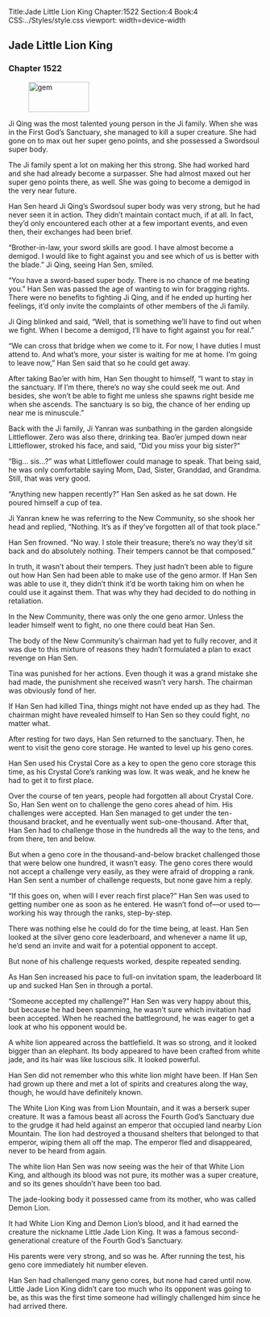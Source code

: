 Title:Jade Little Lion King 
Chapter:1522 
Section:4 
Book:4 
CSS:../Styles/style.css 
viewport: width=device-width
  
## Jade Little Lion King
### Chapter 1522
  
<figure>
	<img src="../Images/gem.gif" alt="gem" id="gem" width="120" height="60" />
</figure>
  

  
Ji Qing was the most talented young person in the Ji family. When she was in the First God’s Sanctuary, she managed to kill a super creature. She had gone on to max out her super geno points, and she possessed a Swordsoul super body.

The Ji family spent a lot on making her this strong. She had worked hard and she had already become a surpasser. She had almost maxed out her super geno points there, as well. She was going to become a demigod in the very near future.

Han Sen heard Ji Qing’s Swordsoul super body was very strong, but he had never seen it in action. They didn’t maintain contact much, if at all. In fact, they’d only encountered each other at a few important events, and even then, their exchanges had been brief.

“Brother-in-law, your sword skills are good. I have almost become a demigod. I would like to fight against you and see which of us is better with the blade.” Ji Qing, seeing Han Sen, smiled.

“You have a sword-based super body. There is no chance of me beating you.” Han Sen was passed the age of wanting to win for bragging rights. There were no benefits to fighting Ji Qing, and if he ended up hurting her feelings, it’d only invite the complaints of other members of the Ji family.

Ji Qing blinked and said, “Well, that is something we’ll have to find out when we fight. When I become a demigod, I’ll have to fight against you for real.”

“We can cross that bridge when we come to it. For now, I have duties I must attend to. And what’s more, your sister is waiting for me at home. I’m going to leave now,” Han Sen said that so he could get away.

After taking Bao’er with him, Han Sen thought to himself, “I want to stay in the sanctuary. If I’m there, there’s no way she could seek me out. And besides, she won’t be able to fight me unless she spawns right beside me when she ascends. The sanctuary is so big, the chance of her ending up near me is minuscule.”

Back with the Ji family, Ji Yanran was sunbathing in the garden alongside Littleflower. Zero was also there, drinking tea. Bao’er jumped down near Littleflower, stroked his face, and said, “Did you miss your big sister?”

“Big… sis…?” was what Littleflower could manage to speak. That being said, he was only comfortable saying Mom, Dad, Sister, Granddad, and Grandma. Still, that was very good.

“Anything new happen recently?” Han Sen asked as he sat down. He poured himself a cup of tea.

Ji Yanran knew he was referring to the New Community, so she shook her head and replied, “Nothing. It’s as if they’ve forgotten all of that took place.”

Han Sen frowned. “No way. I stole their treasure; there’s no way they’d sit back and do absolutely nothing. Their tempers cannot be that composed.”

In truth, it wasn’t about their tempers. They just hadn’t been able to figure out how Han Sen had been able to make use of the geno armor. If Han Sen was able to use it, they didn’t think it’d be worth taking him on when he could use it against them. That was why they had decided to do nothing in retaliation.

In the New Community, there was only the one geno armor. Unless the leader himself went to fight, no one there could beat Han Sen.

The body of the New Community’s chairman had yet to fully recover, and it was due to this mixture of reasons they hadn’t formulated a plan to exact revenge on Han Sen.

Tina was punished for her actions. Even though it was a grand mistake she had made, the punishment she received wasn’t very harsh. The chairman was obviously fond of her.

If Han Sen had killed Tina, things might not have ended up as they had. The chairman might have revealed himself to Han Sen so they could fight, no matter what.

After resting for two days, Han Sen returned to the sanctuary. Then, he went to visit the geno core storage. He wanted to level up his geno cores.

Han Sen used his Crystal Core as a key to open the geno core storage this time, as his Crystal Core’s ranking was low. It was weak, and he knew he had to get it to first place.

Over the course of ten years, people had forgotten all about Crystal Core. So, Han Sen went on to challenge the geno cores ahead of him. His challenges were accepted. Han Sen managed to get under the ten-thousand bracket, and he eventually went sub-one-thousand. After that, Han Sen had to challenge those in the hundreds all the way to the tens, and from there, ten and below.

But when a geno core in the thousand-and-below bracket challenged those that were below one hundred, it wasn’t easy. The geno cores there would not accept a challenge very easily, as they were afraid of dropping a rank. Han Sen sent a number of challenge requests, but none gave him a reply.

“If this goes on, when will I ever reach first place?” Han Sen was used to getting number one as soon as he entered. He wasn’t fond of—or used to—working his way through the ranks, step-by-step.

There was nothing else he could do for the time being, at least. Han Sen looked at the silver geno core leaderboard, and whenever a name lit up, he’d send an invite and wait for a potential opponent to accept.

But none of his challenge requests worked, despite repeated sending.

As Han Sen increased his pace to full-on invitation spam, the leaderboard lit up and sucked Han Sen in through a portal.

“Someone accepted my challenge?” Han Sen was very happy about this, but because he had been spamming, he wasn’t sure which invitation had been accepted. When he reached the battleground, he was eager to get a look at who his opponent would be.

A white lion appeared across the battlefield. It was so strong, and it looked bigger than an elephant. Its body appeared to have been crafted from white jade, and its hair was like luscious silk. It looked powerful.

Han Sen did not remember who this white lion might have been. If Han Sen had grown up there and met a lot of spirits and creatures along the way, though, he would have definitely known.

The White Lion King was from Lion Mountain, and it was a berserk super creature. It was a famous beast all across the Fourth God’s Sanctuary due to the grudge it had held against an emperor that occupied land nearby Lion Mountain. The lion had destroyed a thousand shelters that belonged to that emperor, wiping them all off the map. The emperor fled and disappeared, never to be heard from again.

The white lion Han Sen was now seeing was the heir of that White Lion King, and although its blood was not pure, its mother was a super creature, and so its genes shouldn’t have been too bad.

The jade-looking body it possessed came from its mother, who was called Demon Lion.

It had White Lion King and Demon Lion’s blood, and it had earned the creature the nickname Little Jade Lion King. It was a famous second-generational creature of the Fourth God’s Sanctuary.

His parents were very strong, and so was he. After running the test, his geno core immediately hit number eleven.

Han Sen had challenged many geno cores, but none had cared until now. Little Jade Lion King didn’t care too much who its opponent was going to be, as this was the first time someone had willingly challenged him since he had arrived there.